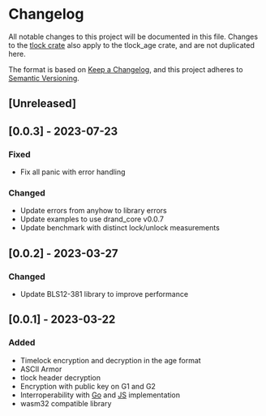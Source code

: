 # Changelog

All notable changes to this project will be documented in this file. Changes to the [tlock crate](../tlock/CHANGELOG.md) also apply to the tlock_age crate, and are not duplicated here.

The format is based on [Keep a Changelog](https://keepachangelog.com/en/1.0.0/), and this project adheres to [Semantic Versioning](https://semver.org/spec/v2.0.0.html).

## [Unreleased]

## [0.0.3] - 2023-07-23

### Fixed

- Fix all panic with error handling

### Changed

- Update errors from anyhow to library errors
- Update examples to use drand_core v0.0.7
- Update benchmark with distinct lock/unlock measurements

## [0.0.2] - 2023-03-27

### Changed

- Update BLS12-381 library to improve performance

## [0.0.1] - 2023-03-22

### Added

- Timelock encryption and decryption in the age format
- ASCII Armor
- tlock header decryption
- Encryption with public key on G1 and G2
- Interroperability with [Go](https://github.com/drand/tlock) and [JS](https://github.com/drand/tlock-js) implementation
- wasm32 compatible library
